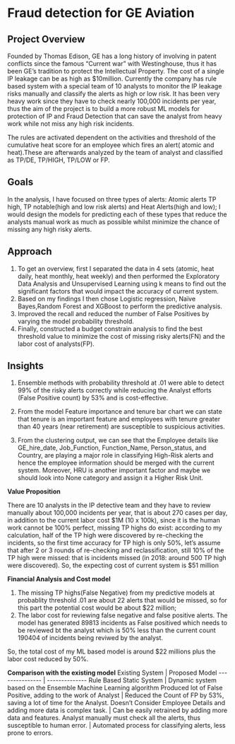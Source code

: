 # Fraud detection for GE Aviation

## Project Overview 
Founded by Thomas Edison, GE has a long history of involving in patent conflicts since the famous “Current war” with Westinghouse, thus it has been GE’s tradition to protect the Intellectual Property. The cost of a single IP leakage can be as high as $10million. Currently the company has rule based system with a special team of 10 analysts to monitor the IP leakage risks manually and classify the alerts as high or low risk. It has been very heavy work since they have to check nearly 100,000 incidents per year, thus the aim of the project is to build a more robust ML models for protection of IP and Fraud Detection that can save the analyst from heavy work while not miss any high risk incidents.

The rules are activated dependent on the activities and threshold of the cumulative heat score for an employee which fires an alert( atomic and heat).These are afterwards analyzed by the team of analyst and classified as TP/DE, TP/HIGH, TP/LOW or FP. 

## Goals

In the analysis, I have focused on three types of alerts: Atomic alerts TP high, TP notable(high and low risk alerts) and Heat Alerts(high and low); I would design the models for predicting each of these types that reduce the analysts manual work as much as possible whilst minimize the chance of missing any high risky alerts. 

## Approach

1. To get an overview, first I separated the data in 4 sets (atomic, heat daily, heat monthly, heat weekly) and then performed the Exploratory Data Analysis and Unsupervised Learning using k means to find out the significant factors that would impact the accuracy of current system.
2. Based on my findings I then chose Logistic regression, Naïve Bayes,Random Forest and XGBoost to perform the predictive analysis. 
3. Improved the recall and reduced the number of False Positives by varying the model probability threshold.
4. Finally, constructed a budget constrain analysis to find the best threshold value to minimize the cost of missing risky alerts(FN) and the labor cost of analysts(FP).

## Insights
1. Ensemble methods with probability threshold at .01 were able to detect 99% of the risky alerts correctly while reducing the Analyst efforts (False Positive count) by 53% and is cost-effective.

2. From the model Feature importance and tenure bar chart we can state that tenure is an important feature and employees with tenure greater than 40 years (near retirement) are susceptible to suspicious activities.

3. From the clustering output, we can see that the Employee details like GE_hire_date, Job_Function, Function_Name, Person_status, and Country, are playing a major role in classifying High-Risk alerts and hence the employee information should be merged with the current system. Moreover, HRU is another important factor and maybe we should look into None category and assign it a Higher Risk Unit.

**Value Proposition**

There are 10 analysts in the IP detective team and they have to review manually about 100,000 incidents per year, that is about 270 cases per day, in addition to the current labor cost $1M (10 x 100k), since it is the human work cannot be 100% perfect, missing TP highs do exist: according to my calculation, half of the TP high were discovered by re-checking the incidents, so the first time accuracy for TP high is only 50%, let’s assume that after 2 or 3 rounds of re-checking and reclassification, still 10% of the TP high were missed: that is incidents missed (in 2018: around 500 TP high were discovered). So, the expecting cost of current system is $51 million

**Financial Analysis and Cost model**
1. The missing TP highs(False Negative) from my predictive models at probablity threshold .01 are about 22 alerts that would be missed, so for this part the potential cost would be about $22 million; 
2. The labor cost for reviewing false negative and false positive alerts. The model has generated 89813 incidents as False positived which needs to be reviewed bt the analyst which is 50% less than the current count 190404 of incidents being reviwed by the analyst.

So, the total cost of my ML based model is around $22 millions plus the labor cost reduced by 50%.

**Comparison with the existing model**
Existing System | Proposed Model
--------------- | --------------
Rule Based Static System | Dynamic system based on the Ensemble Machine Learning algorithm
Produced lot of False Positive, adding to the work of Analyst | Reduced the Count of FP by 53%, saving a lot of time for the Analyst.
Doesn’t Consider Employee Details and adding more data is complex task. | Can be easily retrained by adding more data and features.
Analyst manually must check all the alerts, thus susceptible to human error. | Automated process for classifying alerts, less prone to errors.

